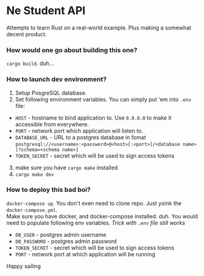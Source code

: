 # Ne Student API

Attempts to learn Rust on a real-world example. Plus making a somewhat decent product.

### How would one go about building this one?
`cargo build`. duh...

### How to launch dev environment?
1. Setup PosgreSQL database.
2. Set following environment variables. You can simply put 'em into `.env` file:
- `HOST` - hostname to bind application to. Use `0.0.0.0` to make it accessible from everywhere.
- `PORT` - network port which application will listen to.
- `DATABASE_URL` - URL to a postgres database in fomat `postgresql://<username>:<password>@<host>[:<port>]/<database name>[?schema=<schema name>]`
- `TOKEN_SECRET` - secret which will be used to sign access tokens
3. make sure you have `cargo make` installed
4. `cargo make dev`

### How to deploy this bad boi?
`docker-compose up`. You don't even need to clone repo. Just yoink the `docker-compose.yml`.  
Make sure you have docker, and docker-compose installed. duh.
You would need to populate following env variables. _Trick with `.env` file still works_
- `DB_USER` - postgres admin username
- `DB_PASSWORD` - postgres admin password
- `TOKEN_SECRET` - secret which will be used to sign access tokens
- `PORT` - network port at which application will be running

Happy sailing 
